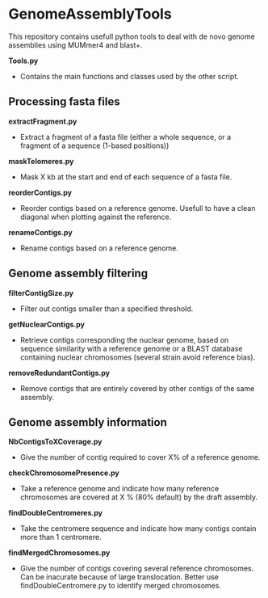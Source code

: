 # GenomeAssemblyTools

This repository contains usefull python tools to deal with de novo genome assemblies using MUMmer4 and blast+. 

**Tools.py**
* Contains the main functions and classes used by the other script. 

## Processing fasta files
**extractFragment.py**
* Extract a fragment of a fasta file (either a whole sequence, or a fragment of a sequence (1-based positions))

**maskTelomeres.py**
* Mask X kb at the start and end of each sequence of a fasta file. 

**reorderContigs.py**
* Reorder contigs based on a reference genome. Usefull to have a clean diagonal when plotting against the reference. 

**renameContigs.py**
* Rename contigs based on a reference genome. 

## Genome assembly filtering
**filterContigSize.py**
* Filter out contigs smaller than a specified threshold. 

**getNuclearContigs.py**
* Retrieve contigs corresponding the nuclear genome, based on sequence similarity with a reference genome or a BLAST database containing nuclear chromosomes (several strain avoid reference bias). 

**removeRedundantContigs.py**
* Remove contigs that are entirely covered by other contigs of the same assembly. 

## Genome assembly information
**NbContigsToXCoverage.py**
* Give the number of contig required to cover X% of a reference genome. 

**checkChromosomePresence.py**
* Take a reference genome and indicate how many reference chromosomes are covered at X % (80% default) by the draft assembly. 

**findDoubleCentromeres.py**
* Take the centromere sequence and indicate how many contigs contain more than 1 centromere. 

**findMergedChromosomes.py**
* Give the number of contigs covering several reference chromosomes. Can be inacurate because of large translocation. Better use findDoubleCentromere.py to identify merged chromosomes. 

